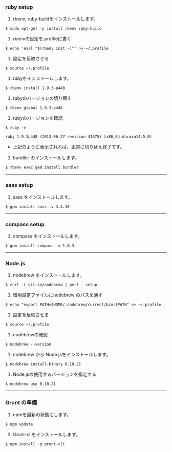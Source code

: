 ### ruby setup
1. rbenv, ruby-buildをインストールします。  
  ```
  $ sudo apt-get -y install rbenv ruby-build
  ```
1. rbenvの設定を.profileに書く  
  ```
  $ echo 'eval "$(rbenv init -)"' >> ~/.profile
  ```
1. 設定を反映させる  
  ```
  $ source ~/.profile
  ```
1. rubyをインストールします。  
  ```
  $ rbenv install 1.9.3-p448
  ```
1. rubyのバージョンの切り替え  
  ```
  $ rbenv global 1.9.3-p448
  ```
1. rubyのバージョンを確認  
  ```
  $ ruby -v  
  ```
  
  ```
  ruby 1.9.3p448 (2013-06-27 revision 41675) [x86_64-darwin14.5.0]  
  ```
  - 上記のように表示されれば、正常に切り替え終了です。
1. bundler のインストールします。  
  ```
  $ rbenv exec gem install bundler
  ```

----

### sass setup
1. sass をインストールします。  
  ```
  $ gem install sass -v 3.4.10
  ```



----

### compass setup
1. compass をインストールします。  
  ```
  $ gem install compass -v 1.0.3
  ```

----

### Node.js
1. nodebrew をインストールします。  
  ```
  $ curl -L git.io/nodebrew | perl - setup
  ```
1. 環境設定ファイルにnodebrew のパスを通す  
  ```
  $ echo "export PATH=$HOME/.nodebrew/current/bin:$PATH" >> ~/.profile
  ```
1. 設定を反映させる  
  ```
  $ source ~/.profile
  ```
1. nodebrewの確認  
  ```
  $ nodebrew --version
  ```
1. nodebrew から Node.jsをインストールします。  
  ```
  $ nodebrew install-binary 0.10.21
  ```
1. Node.jsの使用するバージョンを指定する  
  ```
  $ nodebrew use 0.10.21
  ```

----

### Grunt の準備
1. npmを最新の状態にします。  
  ```
  $ npm update
  ```
2.	Grunt-cliをインストールします。   
  ```
  $ npm install -g grunt-cli
  ```  
